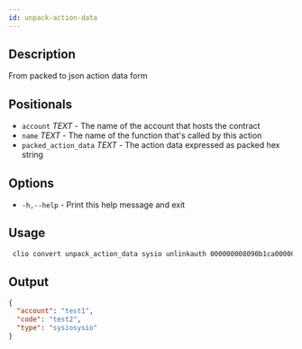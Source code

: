 ```yaml
---
id: unpack-action-data
---
```



## Description

From packed to json action data form

## Positionals

- `account` _TEXT_ - The name of the account that hosts the contract
- `name` _TEXT_ - The name of the function that's called by this action
- `packed_action_data` _TEXT_ - The action data expressed as packed hex string

## Options

- `-h,--help` - Print this help message and exit

## Usage

```sh
 clio convert unpack_action_data sysio unlinkauth 000000008090b1ca000000000091b1ca000075982aea3055
```

## Output

```json
{
  "account": "test1",
  "code": "test2",
  "type": "sysiosysio"
}
```
